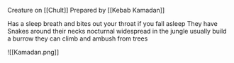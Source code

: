 Creature on [[Chult]]
Prepared by [[Kebab Kamadan]]

Has a sleep breath and bites out your throat if you fall asleep
They have Snakes around their necks
nocturnal
widespread in the jungle
usually build a burrow
they can climb and ambush from trees

![[Kamadan.png]]
